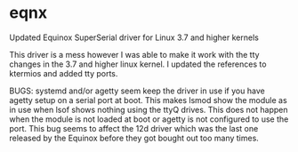 eqnx
====

Updated Equinox SuperSerial driver for Linux 3.7 and higher kernels

This driver is a mess however I was able to make it work with the tty changes
in the 3.7 and higher linux kernel.  I updated the references to ktermios
and added tty ports.  


BUGS:
systemd and/or agetty seem keep the driver in use if you have agetty setup
on a serial port at boot.  This makes lsmod show the module as in use when
lsof shows nothing using the ttyQ drives.  This does not happen when the 
module is not loaded at boot or agetty is not configured to use the port.
This bug seems to affect the 12d driver which was the last one released
by the Equinox before they got bought out too many times.

